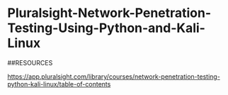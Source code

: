 # Pluralsight-Network-Penetration-Testing-Using-Python-and-Kali-Linux

##RESOURCES

https://app.pluralsight.com/library/courses/network-penetration-testing-python-kali-linux/table-of-contents
